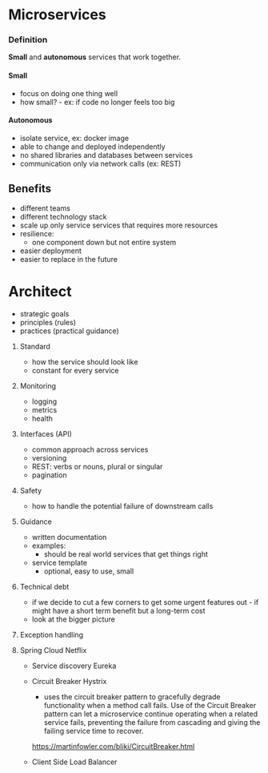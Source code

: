 # Microservices

### Definition

__Small__ and __autonomous__ services that work together.

#### Small
- focus on doing one thing well 
- how small? - ex: if code no longer feels too big

#### Autonomous
- isolate service, ex: docker image
- able to change and deployed independently
- no shared libraries and databases between services
- communication only via network calls (ex: REST)

## Benefits
- different teams
- different technology stack
- scale up only service services that requires more resources
- resilience:
    - one component down but not entire system 
- easier deployment
- easier to replace in the future


# Architect
- strategic goals
- principles (rules)
- practices (practical guidance)

1. Standard
    - how the service should look like
    - constant for every service

2. Monitoring
    - logging
    - metrics
    - health

3. Interfaces (API)
    - common approach across services
    - versioning
    - REST: verbs or nouns, plural or singular
    - pagination

4. Safety
    - how to handle the potential failure of downstream calls

5. Guidance
    - written documentation
    - examples:
        - should be real world services that get things right
    - service template
        - optional, easy to use, small
    
6. Technical debt
    - if we decide to cut a few corners to get some urgent features out -
if might have a short term benefit but a long-term cost
    - look at the bigger picture

7. Exception handling 

8. Spring Cloud Netflix

    - Service discovery Eureka
    
    - Circuit Breaker Hystrix
        - uses the circuit breaker pattern to gracefully degrade 
        functionality when a method call fails. Use of the Circuit 
        Breaker pattern can let a microservice continue operating 
        when a related service fails, preventing the failure 
        from cascading and giving the failing service time to recover.
        
        https://martinfowler.com/bliki/CircuitBreaker.html
    
    - Client Side Load Balancer 